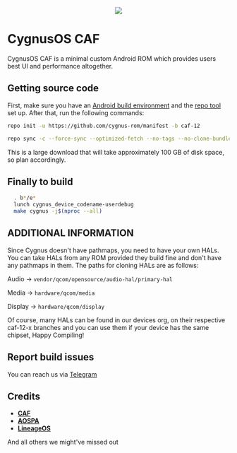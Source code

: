 <p align="center">
<img src="CygnusOS.png" > 
</p>

# CygnusOS CAF

CygnusOS CAF is a minimal custom Android ROM which provides users best UI and performance altogether.

## Getting source code

First, make sure you have an [Android build environment](https://source.android.com/setup/build/initializing) and the [repo tool](https://source.android.com/setup/build/downloading) set up. After that, run the following commands:

```bash
repo init -u https://github.com/cygnus-rom/manifest -b caf-12
```
```bash
repo sync -c --force-sync --optimized-fetch --no-tags --no-clone-bundle --prune -j$(nproc --all)
```

This is a large download that will take approximately 100 GB of disk space, so plan accordingly.

## Finally to build

```bash
  . b*/e*
  lunch cygnus_device_codename-userdebug
  make cygnus -j$(nproc --all)
```
## ADDITIONAL INFORMATION

Since Cygnus doesn't have pathmaps, you need to have your own HALs. You can take HALs from any ROM provided they build fine and don't have any pathmaps in them.
The paths for cloning HALs are as follows:

Audio -> ```vendor/qcom/opensource/audio-hal/primary-hal```

Media -> ```hardware/qcom/media```

Display -> ```hardware/qcom/display```

Of course, many HALs can be found in our devices org, on their respective caf-12-x branches and you can use them if your device has the same chipset, Happy Compiling!

## Report build issues
You can reach us via [Telegram](https://t.me/CygnusOS)

## Credits

* [**CAF**](https://source.codeaurora.org)
* [**AOSPA**](https://github.com/aospa/)
* [**LineageOS**](https://github.com/LineageOS)

And all others we might've missed out


